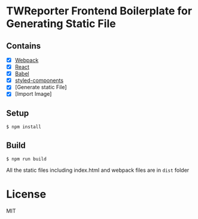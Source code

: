 
# TWReporter Frontend Boilerplate for Generating Static File

## Contains

- [x] [Webpack](https://webpack.github.io)
- [x] [React](https://facebook.github.io/react/)
- [x] [Babel](https://babeljs.io/)
- [x] [styled-components](https://github.com/styled-components/styled-components.git)
- [x] [Generate static File]
- [x] [Import Image]

## Setup

```
$ npm install
```

## Build

```
$ npm run build
```

All the static files including index.html and webpack files are in `dist` folder

# License

MIT

